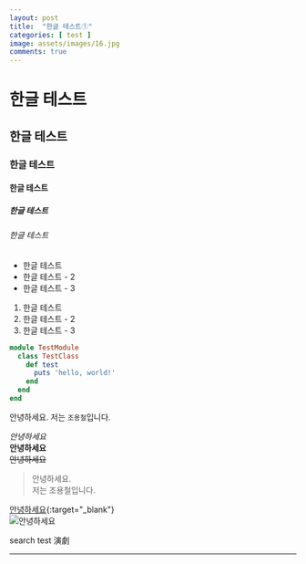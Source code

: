 ```yaml
---
layout: post
title:  "한글 테스트➀"
categories: [ test ]
image: assets/images/16.jpg
comments: true
---
```

# 한글 테스트
## 한글 테스트
### 한글 테스트
#### 한글 테스트
##### 한글 테스트
###### 한글 테스트

- 한글 테스트
- 한글 테스트 - 2
- 한글 테스트 - 3

1. 한글 테스트
2. 한글 테스트 - 2
3. 한글 테스트 - 3

```ruby
module TestModule
  class TestClass
    def test
      puts 'hello, world!'
    end
  end
end
```

안녕하세요. 저는 `조용철`입니다.

*안녕하세요*  
**안녕하세요**  
~~안녕하세요~~  

> 안녕하세요.  
> 저는 조용철입니다.

[안녕하세요](https://google.co.kr){:target="_blank"}  
![안녕하세요](/disciple/assets/images/17.jpg)

search test
演劇

---
